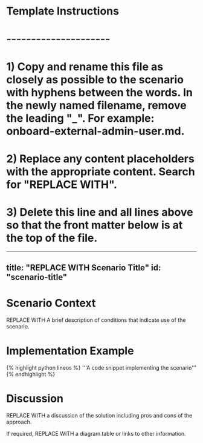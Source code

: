 # Template Instructions
# ---------------------
# 1) Copy and rename this file as closely as possible to the scenario with hyphens between the words. In the newly named filename, remove the leading "_". For example: onboard-external-admin-user.md.
# 2) Replace any content placeholders with the appropriate content. Search for "REPLACE WITH".
# 3) Delete this line and all lines above so that the front matter below is at the top of the file.
---
title: "REPLACE WITH Scenario Title"
id: "scenario-title"
---

# Scenario Context

REPLACE WITH A brief description of conditions that indicate use of the scenario.

# Implementation Example

{% highlight python lineos %}
    '''A code snippet implementing the scenario'''
{% endhighlight %}

# Discussion

REPLACE WITH a discussion of the solution including pros and cons of the approach.

If required, REPLACE WITH a diagram table or links to other information.


